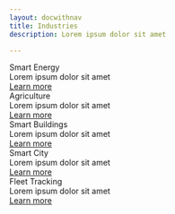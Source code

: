 ```yaml
---
layout: docwithnav
title: Industries
description: Lorem ipsum dolor sit amet

---
```


<div class="services">
    <div class="service">
        <div class="service-card">
            <div class="title">
                Smart Energy
            </div>
            <div class="description">
                Lorem ipsum dolor sit amet
            </div>
            <div class="service-button">
                <a href="/industries/smart-energy/" class="button accent">Learn more</a>
            </div>
        </div>
    </div>
    <div class="service">
        <div class="service-card">
            <div class="title">
                Agriculture
            </div>
            <div class="description">  
                Lorem ipsum dolor sit amet
            </div>
            <div class="service-button">
                <a href="/industries/agriculture/" class="button accent">Learn more</a>
            </div>
        </div>
    </div>
    <div class="service">
        <div class="service-card">
            <div class="title">
                Smart Buildings
            </div>
            <div class="description">
                Lorem ipsum dolor sit amet
            </div>
            <div class="service-button">
                <a href="/industries/smart-buildings/" class="button accent">Learn more</a>
            </div>
        </div>
    </div>
</div>
<div class="services">
    <div class="service">
        <div class="service-card">
            <div class="title">
                Smart City
            </div>
            <div class="description">
                Lorem ipsum dolor sit amet
            </div>
            <div class="service-button">
                <a href="/industries/smart-city/" class="button accent">Learn more</a>
            </div>
        </div>
    </div>
    <div class="service">
        <div class="service-card">
            <div class="title">
                Fleet Tracking
            </div>
            <div class="description">
                Lorem ipsum dolor sit amet
            </div>
            <div class="service-button">
                <a href="/industries/fleet-tracking/" class="button accent">Learn more</a>
            </div>
        </div>
    </div>
</div>
